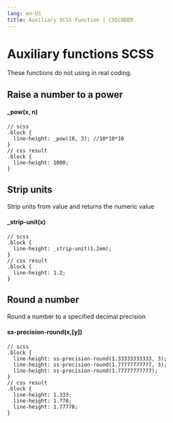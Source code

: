 ```yaml
---
lang: en-US
title: Auxiliary SCSS function | CSSCODER
---
```

# Auxiliary functions SCSS

These functions do not using in real coding.

## Raise a number to a power
#### _pow(x, n)

```scss{3,7}
// scss
.block {
  line-height: _pow(10, 3); //10*10*10
}
// css result
.block {
  line-height: 1000;
} 
```


## Strip units
Strip units from value and returns the numeric value

#### _strip-unit(x)

```scss{3,7}
// scss
.block {
  line-height: _strip-unit(1.2em);
}
// css result
.block {
  line-height: 1.2;
} 
```

## Round a number
Round a number to a specified decimal precision
#### ss-precision-round(x,[y])

```scss{3,4,5,9,10,11}
// scss
.block {
  line-height: ss-precision-round(1.33333333333, 3);
  line-height: ss-precision-round(1.77777777777, 3);
  line-height: ss-precision-round(1.77777777777);
}
// css result
.block {
  line-height: 1.333;
  line-height: 1.778;
  line-height: 1.77778;
} 
```

